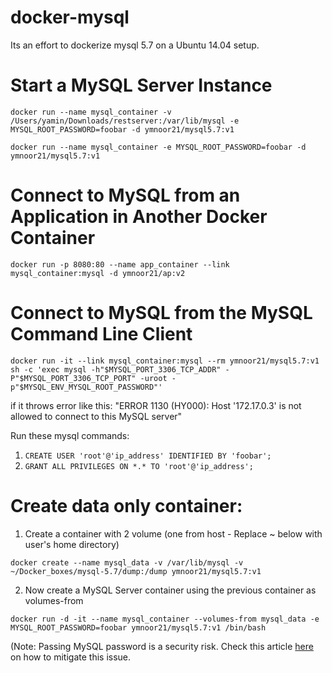 # docker-mysql
Its an effort to dockerize mysql 5.7 on a Ubuntu 14.04 setup.

# Start a MySQL Server Instance
`docker run --name mysql_container -v /Users/yamin/Downloads/restserver:/var/lib/mysql -e MYSQL_ROOT_PASSWORD=foobar -d ymnoor21/mysql5.7:v1`

`docker run --name mysql_container -e MYSQL_ROOT_PASSWORD=foobar -d ymnoor21/mysql5.7:v1`

# Connect to MySQL from an Application in Another Docker Container
`docker run -p 8080:80 --name app_container --link mysql_container:mysql -d ymnoor21/ap:v2`

# Connect to MySQL from the MySQL Command Line Client
`docker run -it --link mysql_container:mysql --rm ymnoor21/mysql5.7:v1 sh -c 'exec mysql -h"$MYSQL_PORT_3306_TCP_ADDR" -P"$MYSQL_PORT_3306_TCP_PORT" -uroot -p"$MYSQL_ENV_MYSQL_ROOT_PASSWORD"'`

if it throws error like this: 
"ERROR 1130 (HY000): Host '172.17.0.3' is not allowed to connect to this MySQL server"

Run these mysql commands:

1. `CREATE USER 'root'@'ip_address' IDENTIFIED BY 'foobar';`
2. `GRANT ALL PRIVILEGES ON *.* TO 'root'@'ip_address';`

# Create data only container:
1. Create a container with 2 volume (one from host - Replace ~ below with user's home directory)

`docker create --name mysql_data -v /var/lib/mysql -v ~/Docker_boxes/mysql-5.7/dump:/dump ymnoor21/mysql5.7:v1`
	
2. Now create a MySQL Server container using the previous container as volumes-from
	
`docker run -d -it --name mysql_container --volumes-from mysql_data -e MYSQL_ROOT_PASSWORD=foobar ymnoor21/mysql5.7:v1 /bin/bash`
	
(Note: Passing MySQL password is a security risk. Check this article [here](http://datacharmer.blogspot.com/2016/02/a-safer-mysql-box-in-docker.html) on how to mitigate this issue. 
	

